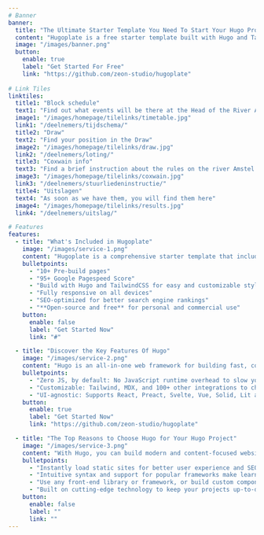 ```yaml
---
# Banner
banner:
  title: "The Ultimate Starter Template You Need To Start Your Hugo Project"
  content: "Hugoplate is a free starter template built with Hugo and TailwindCSS, providing everything you need to jumpstart your Hugo project and save valuable time."
  image: "/images/banner.png"
  button:
    enable: true
    label: "Get Started For Free"
    link: "https://github.com/zeon-studio/hugoplate"
    
# Link Tiles
linktiles:
  title1: "Block schedule"
  text1: "Find out what events will be there at the Head of the River Amstel 2024"
  image1: "/images/homepage/tilelinks/timetable.jpg"
  link1: "/deelnemers/tijdschema/"
  title2: "Draw"
  text2: "Find your position in the Draw"
  image2: "/images/homepage/tilelinks/draw.jpg"
  link2: "/deelnemers/loting/"
  title3: "Coxwain info"
  text3: "Find a brief instruction about the rules on the river Amstel during the Head"
  image3: "/images/homepage/tilelinks/coxwain.jpg"
  link3: "/deelnemers/stuurliedeninstructie/"
  title4: "Uitslagen"
  text4: "As soon as we have them, you will find them here"
  image4: "/images/homepage/tilelinks/results.jpg"
  link4: "/deelnemers/uitslag/"

# Features
features:
  - title: "What's Included in Hugoplate"
    image: "/images/service-1.png"
    content: "Hugoplate is a comprehensive starter template that includes everything you need to get started with your Hugo project. What's Included in Hugoplate"
    bulletpoints:
      - "10+ Pre-build pages"
      - "95+ Google Pagespeed Score"
      - "Build with Hugo and TailwindCSS for easy and customizable styling"
      - "Fully responsive on all devices"
      - "SEO-optimized for better search engine rankings"
      - "**Open-source and free** for personal and commercial use"
    button:
      enable: false
      label: "Get Started Now"
      link: "#"

  - title: "Discover the Key Features Of Hugo"
    image: "/images/service-2.png"
    content: "Hugo is an all-in-one web framework for building fast, content-focused websites. It offers a range of exciting features for developers and website creators. Some of the key features are:"
    bulletpoints:
      - "Zero JS, by default: No JavaScript runtime overhead to slow you down."
      - "Customizable: Tailwind, MDX, and 100+ other integrations to choose from."
      - "UI-agnostic: Supports React, Preact, Svelte, Vue, Solid, Lit and more."
    button:
      enable: true
      label: "Get Started Now"
      link: "https://github.com/zeon-studio/hugoplate"

  - title: "The Top Reasons to Choose Hugo for Your Hugo Project"
    image: "/images/service-3.png"
    content: "With Hugo, you can build modern and content-focused websites without sacrificing performance or ease of use."
    bulletpoints:
      - "Instantly load static sites for better user experience and SEO."
      - "Intuitive syntax and support for popular frameworks make learning and using Hugo a breeze."
      - "Use any front-end library or framework, or build custom components, for any project size."
      - "Built on cutting-edge technology to keep your projects up-to-date with the latest web standards."
    button:
      enable: false
      label: ""
      link: ""
---
```

